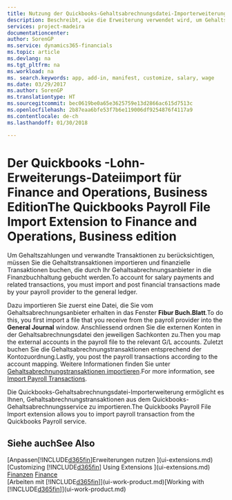 ```yaml
---
title: Nutzung der Quickbooks-Gehaltsabrechnungsdatei-Importerweiterung| Microsoft Docs
description: Beschreibt, wie die Erweiterung verwendet wird, um Gehalts- und Lohntransaktionen aus dem Quickbooks-Gehaltsabrechnungsdienst zu importieren.
services: project-madeira
documentationcenter: 
author: SorenGP
ms.service: dynamics365-financials
ms.topic: article
ms.devlang: na
ms.tgt_pltfrm: na
ms.workload: na
ms. search.keywords: app, add-in, manifest, customize, salary, wage
ms.date: 03/29/2017
ms.author: SorenGP
ms.translationtype: HT
ms.sourcegitcommit: bec0619be0a65e3625759e13d2866ac615d7513c
ms.openlocfilehash: 2b87eaa6bfe53f7b6e119006df9254876f4117a9
ms.contentlocale: de-ch
ms.lasthandoff: 01/30/2018

---
```

# <a name="the-quickbooks-payroll-file-import-extension-to-finance-and-operations-business-edition"></a><span data-ttu-id="0a628-103">Der Quickbooks -Lohn-Erweiterungs-Dateiimport für Finance and Operations, Business Edition</span><span class="sxs-lookup"><span data-stu-id="0a628-103">The Quickbooks Payroll File Import Extension to Finance and Operations, Business edition</span></span> 
<span data-ttu-id="0a628-104">Um Gehaltszahlungen und verwandte Transaktionen zu berücksichtigen, müssen Sie die Gehaltstransaktionen importieren und finanzielle Transaktionen buchen, die durch Ihr Gehaltsabrechnungsanbieter in die Finanzbuchhaltung gebucht werden.</span><span class="sxs-lookup"><span data-stu-id="0a628-104">To account for salary payments and related transactions, you must import and post financial transactions made by your payroll provider to the general ledger.</span></span>

<span data-ttu-id="0a628-105">Dazu importieren Sie zuerst eine Datei, die Sie vom Gehaltsabrechnungsanbieter erhalten in das Fenster **Fibur Buch.Blatt**.</span><span class="sxs-lookup"><span data-stu-id="0a628-105">To do this, you first import a file that you receive from the payroll provider into the **General Journal** window.</span></span> <span data-ttu-id="0a628-106">Anschliessend ordnen Sie die externen Konten in der Gehaltsabrechnungsdatei den jeweiligen Sachkonten zu.</span><span class="sxs-lookup"><span data-stu-id="0a628-106">Then you map the external accounts in the payroll file to the relevant G/L accounts.</span></span> <span data-ttu-id="0a628-107">Zuletzt buchen Sie die Gehaltsabrechnungstransaktionen entsprechend der Kontozuordnung.</span><span class="sxs-lookup"><span data-stu-id="0a628-107">Lastly, you post the payroll transactions according to the account mapping.</span></span> <span data-ttu-id="0a628-108">Weitere Informationen finden Sie unter [Gehaltsabrechnungstransaktionen importieren](finance-how-import-payroll-transactions.md).</span><span class="sxs-lookup"><span data-stu-id="0a628-108">For more information, see [Import Payroll Transactions](finance-how-import-payroll-transactions.md).</span></span>

<span data-ttu-id="0a628-109">Die Quickbooks-Gehaltsabrechnungsdatei-Importerweiterung ermöglicht es Ihnen, Gehaltsabrechnungstransaktionen aus dem Quickbooks-Gehaltsabrechnungsservice zu importieren.</span><span class="sxs-lookup"><span data-stu-id="0a628-109">The Quickbooks Payroll File Import extension allows you to import payroll transaction from the Quickbooks Payroll service.</span></span>

## <a name="see-also"></a><span data-ttu-id="0a628-110">Siehe auch</span><span class="sxs-lookup"><span data-stu-id="0a628-110">See Also</span></span>
<span data-ttu-id="0a628-111">[Anpassen[!INCLUDE[d365fin](includes/d365fin_md.md)]Erweiterungen nutzen ](ui-extensions.md)  </span><span class="sxs-lookup"><span data-stu-id="0a628-111">[Customizing [!INCLUDE[d365fin](includes/d365fin_md.md)] Using Extensions ](ui-extensions.md)  </span></span>  
<span data-ttu-id="0a628-112">[Finanzen](finance.md)  </span><span class="sxs-lookup"><span data-stu-id="0a628-112">[Finance](finance.md)  </span></span>  
<span data-ttu-id="0a628-113">[Arbeiten mit [!INCLUDE[d365fin](includes/d365fin_md.md)]](ui-work-product.md)</span><span class="sxs-lookup"><span data-stu-id="0a628-113">[Working with [!INCLUDE[d365fin](includes/d365fin_md.md)]](ui-work-product.md)</span></span>

